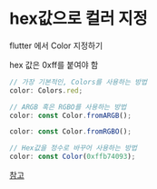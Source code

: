 # hex값으로 컬러 지정

flutter 에서 Color 지정하기

hex 값은 0xff를 붙여야 함

```javascript
// 가장 기본적인, Colors를 사용하는 방법
color: Colors.red;

// ARGB 혹은 RGBO를 사용하는 방법
color: const Color.fromARGB();

color: const Color.fromRGBO();

// Hex값을 정수로 바꾸어 사용하는 방법
color: const Color(0xffb74093);
```
[참고](https://bigstar-vlog.tistory.com/68)
